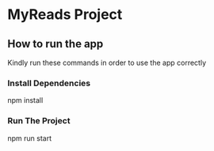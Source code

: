 # MyReads Project

## How to run the app

Kindly run these commands in order to use the app correctly

### Install Dependencies

npm install

### Run The Project

npm run start
